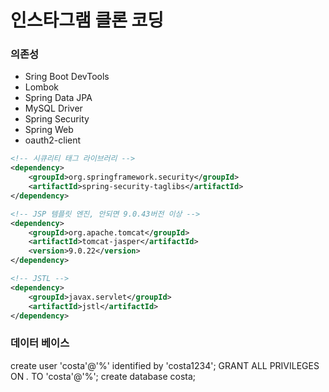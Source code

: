 # 인스타그램 클론 코딩

### 의존성

- Sring Boot DevTools
- Lombok
- Spring Data JPA
- MySQL Driver
- Spring Security
- Spring Web
- oauth2-client

```xml
<!-- 시큐리티 태그 라이브러리 -->
<dependency>
	<groupId>org.springframework.security</groupId>
	<artifactId>spring-security-taglibs</artifactId>
</dependency>

<!-- JSP 템플릿 엔진, 안되면 9.0.43버전 이상 -->
<dependency>
	<groupId>org.apache.tomcat</groupId>
	<artifactId>tomcat-jasper</artifactId>
	<version>9.0.22</version>
</dependency>

<!-- JSTL -->
<dependency>
	<groupId>javax.servlet</groupId>
	<artifactId>jstl</artifactId>
</dependency>

```

### 데이터 베이스

create user 'costa'@'%' identified by 'costa1234';
GRANT ALL PRIVILEGES ON *.* TO 'costa'@'%';
create database costa;